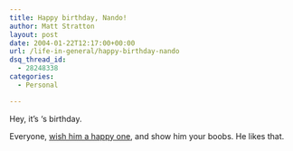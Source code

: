 ```yaml
---
title: Happy birthday, Nando!
author: Matt Stratton
layout: post
date: 2004-01-22T12:17:00+00:00
url: /life-in-general/happy-birthday-nando
dsq_thread_id:
  - 28248338
categories:
  - Personal

---
```

Hey, it&#8217;s &#8216;s birthday.

Everyone, [wish him a happy one][1], and show him your boobs. He likes that.

 [1]: https://www.livejournal.com/users/nandoasti/95412.html?mode=reply